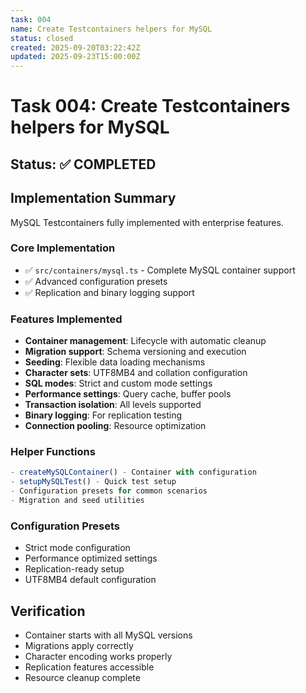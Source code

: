 ```yaml
---
task: 004
name: Create Testcontainers helpers for MySQL
status: closed
created: 2025-09-20T03:22:42Z
updated: 2025-09-23T15:00:00Z
---
```


# Task 004: Create Testcontainers helpers for MySQL

## Status: ✅ COMPLETED

## Implementation Summary

MySQL Testcontainers fully implemented with enterprise features.

### Core Implementation
- ✅ `src/containers/mysql.ts` - Complete MySQL container support
- ✅ Advanced configuration presets
- ✅ Replication and binary logging support

### Features Implemented
- **Container management**: Lifecycle with automatic cleanup
- **Migration support**: Schema versioning and execution
- **Seeding**: Flexible data loading mechanisms
- **Character sets**: UTF8MB4 and collation configuration
- **SQL modes**: Strict and custom mode settings
- **Performance settings**: Query cache, buffer pools
- **Transaction isolation**: All levels supported
- **Binary logging**: For replication testing
- **Connection pooling**: Resource optimization

### Helper Functions
```typescript
- createMySQLContainer() - Container with configuration
- setupMySQLTest() - Quick test setup
- Configuration presets for common scenarios
- Migration and seed utilities
```

### Configuration Presets
- Strict mode configuration
- Performance optimized settings
- Replication-ready setup
- UTF8MB4 default configuration

## Verification
- Container starts with all MySQL versions
- Migrations apply correctly
- Character encoding works properly
- Replication features accessible
- Resource cleanup complete